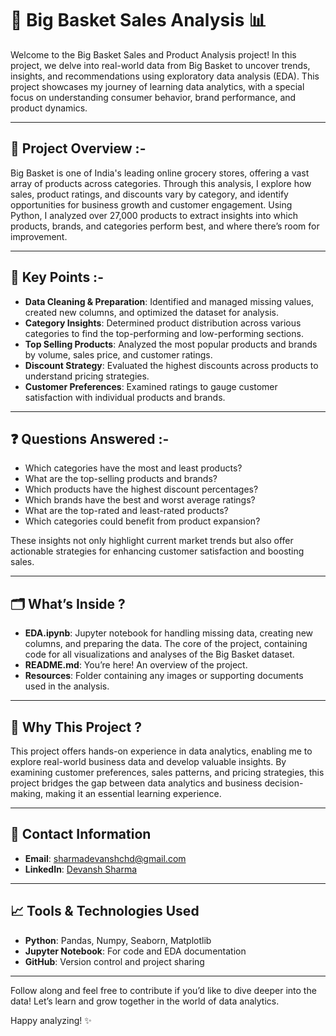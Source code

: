 # 🛒 Big Basket Sales Analysis 📊

Welcome to the Big Basket Sales and Product Analysis project! In this project, we delve into real-world data from Big Basket to uncover trends, insights, and recommendations using exploratory data analysis (EDA). This project showcases my journey of learning data analytics, with a special focus on understanding consumer behavior, brand performance, and product dynamics.

---

## 📌 Project Overview :-

Big Basket is one of India's leading online grocery stores, offering a vast array of products across categories. Through this analysis, I explore how sales, product ratings, and discounts vary by category, and identify opportunities for business growth and customer engagement. Using Python, I analyzed over 27,000 products to extract insights into which products, brands, and categories perform best, and where there’s room for improvement.

---

## 🔑 Key Points :-

- **Data Cleaning & Preparation**: Identified and managed missing values, created new columns, and optimized the dataset for analysis.
- **Category Insights**: Determined product distribution across various categories to find the top-performing and low-performing sections.
- **Top Selling Products**: Analyzed the most popular products and brands by volume, sales price, and customer ratings.
- **Discount Strategy**: Evaluated the highest discounts across products to understand pricing strategies.
- **Customer Preferences**: Examined ratings to gauge customer satisfaction with individual products and brands.

---

## ❓ Questions Answered :-

- Which categories have the most and least products?
- What are the top-selling products and brands?
- Which products have the highest discount percentages?
- Which brands have the best and worst average ratings?
- What are the top-rated and least-rated products?
- Which categories could benefit from product expansion?

These insights not only highlight current market trends but also offer actionable strategies for enhancing customer satisfaction and boosting sales.

---

## 🗂 What’s Inside ?

- **EDA.ipynb**: Jupyter notebook for handling missing data, creating new columns, and preparing the data. The core of the project, containing code for all visualizations and analyses of the Big Basket dataset.
- **README.md**: You’re here! An overview of the project.
- **Resources**: Folder containing any images or supporting documents used in the analysis.

---

## 🌟 Why This Project ?

This project offers hands-on experience in data analytics, enabling me to explore real-world business data and develop valuable insights. By examining customer preferences, sales patterns, and pricing strategies, this project bridges the gap between data analytics and business decision-making, making it an essential learning experience.

---

## 👤 Contact Information

- **Email**: sharmadevanshchd@gmail.com  
- **LinkedIn**: [Devansh Sharma](https://www.linkedin.com/in/devansh-sharma/)  

---

## 📈 Tools & Technologies Used

- **Python**: Pandas, Numpy, Seaborn, Matplotlib  
- **Jupyter Notebook**: For code and EDA documentation  
- **GitHub**: Version control and project sharing  

---

Follow along and feel free to contribute if you’d like to dive deeper into the data! Let’s learn and grow together in the world of data analytics.  

Happy analyzing! ✨

